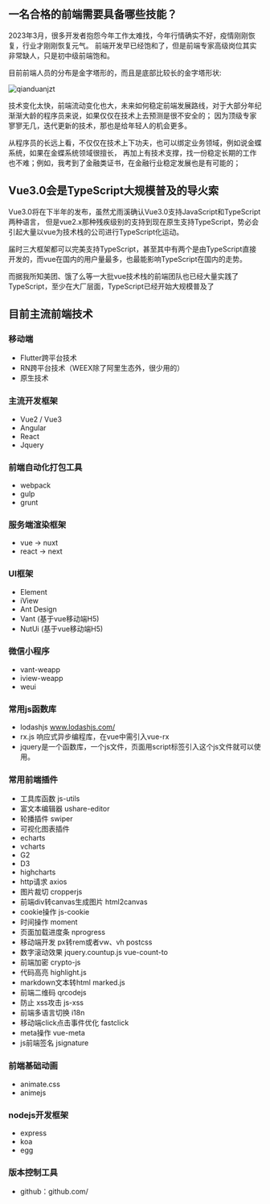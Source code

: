 ## 一名合格的前端需要具备哪些技能？
2023年3月，很多开发者抱怨今年工作太难找，今年行情确实不好，疫情刚刚恢复，行业才刚刚恢复元气。
前端开发早已经饱和了，但是前端专家高级岗位其实非常缺人，只是初中级前端饱和。

目前前端人员的分布是金字塔形的，而且是底部比较长的金字塔形状:

![qianduanjzt](@alias/qianduanjzt.png)

技术变化太快，前端流动变化也大，未来如何稳定前端发展路线，对于大部分年纪渐渐大龄的程序员来说，如果仅仅在技术上去预测是很不安全的；
因为顶级专家寥寥无几，迭代更新的技术，那也是给年轻人的机会更多。

从程序员的长远上看，不仅仅在技术上下功夫，也可以绑定业务领域，例如说金蝶系统，如果在金蝶系统领域很擅长，
再加上有技术支撑，找一份稳定长期的工作也不难；例如，我考到了金融类证书，在金融行业稳定发展也是有可能的；

## Vue3.0会是TypeScript大规模普及的导火索
Vue3.0将在下半年的发布，虽然尤雨溪确认Vue3.0支持JavaScript和TypeScript两种语言，
但是vue2.x那种残疾级别的支持到现在原生支持TypeScript，势必会引起大量以vue为技术栈的公司进行TypeScript化运动。

届时三大框架都可以完美支持TypeScript，甚至其中有两个是由TypeScript直接开发的，而vue在国内的用户量最多，也最能影响TypeScript在国内的走势。

而据我所知美团、饿了么等一大批vue技术栈的前端团队也已经大量实践了TypeScript，至少在大厂层面，TypeScript已经开始大规模普及了


## 目前主流前端技术
### 移动端
- Flutter跨平台技术
- RN跨平台技术（WEEX除了阿里生态外，很少用的）
- 原生技术
### 主流开发框架
- Vue2 / Vue3
- Angular
- React
- Jquery
### 前端自动化打包工具
- webpack
- gulp
- grunt
### 服务端渲染框架
- vue -> nuxt
- react -> next
### UI框架
- Element
- iView
- Ant Design
- Vant (基于vue移动端H5)
- NutUi (基于vue移动端H5)
### 微信小程序
- vant-weapp
- iview-weapp
- weui
### 常用js函数库
- lodashjs www.lodashjs.com/
- rx.js 响应式异步编程库，在vue中需引入vue-rx
- jquery是一个函数库，一个js文件，页面用script标签引入这个js文件就可以使用。
### 常用前端插件
- 工具库函数 js-utils
- 富文本编辑器 ushare-editor
- 轮播插件 swiper
- 可视化图表插件
- echarts
- vcharts
- G2
- D3
- highcharts
- http请求 axios
- 图片裁切 cropperjs
- 前端div转canvas生成图片 html2canvas
- cookie操作  js-cookie
- 时间操作 moment
- 页面加载进度条 nprogress
- 移动端开发  px转rem或者vw、vh postcss
- 数字滚动效果  jquery.countup.js  vue-count-to
- 前端加密 crypto-js
- 代码高亮 highlight.js
- markdown文本转html marked.js
- 前端二维码 qrcodejs
- 防止 xss攻击 js-xss
- 前端多语言切换  i18n
- 移动端click点击事件优化 fastclick
- meta操作 vue-meta
- js前端签名  jsignature
### 前端基础动画
- animate.css
- animejs
### nodejs开发框架
- express
- koa
- egg
### 版本控制工具
- github：github.com/

<Valine></Valine>
<Notice></Notice>